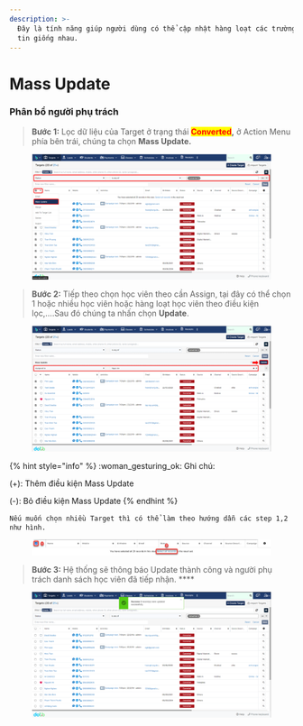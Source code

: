 ```yaml
---
description: >-
  Đây là tính năng giúp người dùng có thể cập nhật hàng loạt các trường thông
  tin giống nhau.
---
```


# Mass Update

### Phân bổ người phụ trách

> **Bước 1:** Lọc dữ liệu của Target ở trạng thái <mark style="color:red;">**Converted**</mark>**,** ở Action Menu phía bên trái, chúng ta chọn **Mass Update.**

<figure><img src="../../.gitbook/assets/image (147).png" alt=""><figcaption></figcaption></figure>

> **Bước 2:** Tiếp theo chọn học viên theo cần Assign, tại đây có thể chọn 1 hoặc nhiều học viên hoặc hàng loạt học viên theo điều kiện lọc,….Sau đó chúng ta nhấn chọn **Update**.

<figure><img src="../../.gitbook/assets/image (107).png" alt=""><figcaption></figcaption></figure>

{% hint style="info" %}
:woman\_gesturing\_ok: Ghi chú:

(+): Thêm điều kiện Mass Update&#x20;

(-): Bỏ điều kiện Mass Update
{% endhint %}

```
Nếu muốn chọn nhiều Target thì có thể làm theo hướng dẫn các step 1,2 như hình.
```

<figure><img src="../../.gitbook/assets/image (142).png" alt=""><figcaption></figcaption></figure>

> **Bước 3:** Hệ thống sẽ thông báo Update thành công và người phụ trách danh sách học viên đã tiếp nhận.   ****  &#x20;

<figure><img src="../../.gitbook/assets/image (145).png" alt=""><figcaption></figcaption></figure>
